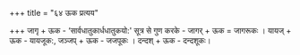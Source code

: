 +++
title = "६४ ऊक प्रत्यय"

+++
जागृ + ऊक - ‘सार्वधातुकार्धधातुकयो:' सूत्र से गुण करके - जागर् + ऊक = जागरूकः । यायज् + ऊक - यायजूक:, जञ्जप् + ऊक - जजपूकः । दन्दश् + ऊक - दन्दशूकः।